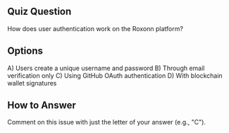 ## Quiz Question

How does user authentication work on the Roxonn platform?

## Options

A) Users create a unique username and password
B) Through email verification only
C) Using GitHub OAuth authentication
D) With blockchain wallet signatures

## How to Answer

Comment on this issue with just the letter of your answer (e.g., "C").

<!-- CORRECT_ANSWER: C --> 